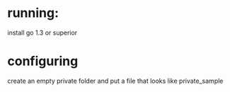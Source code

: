 
# running:

install go 1.3 or superior

# configuring

create an empty private folder and put a file that looks like private_sample



